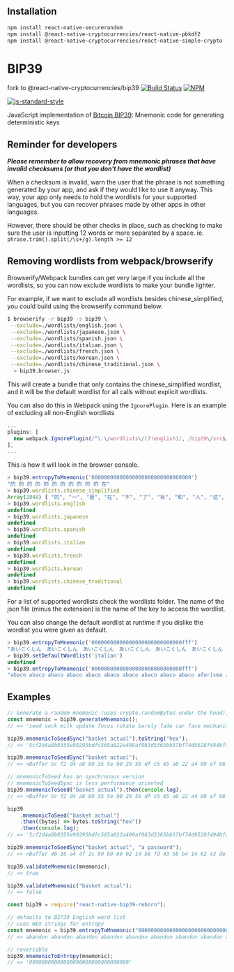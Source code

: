## Installation

```bash
npm install react-native-securerandom
npm install @react-native-cryptocurrencies/react-native-pbkdf2
npm install @react-native-cryptocurrencies/react-native-simple-crypto
```

# BIP39

fork to @react-native-cryptocurrencies/bip39
[![Build Status](https://travis-ci.org/bitcoinjs/bip39.png?branch=master)](https://travis-ci.org/bitcoinjs/bip39)
[![NPM](https://img.shields.io/npm/v/bip39.svg)](https://www.npmjs.org/package/bip39)

[![js-standard-style](https://cdn.rawgit.com/feross/standard/master/badge.svg)](https://github.com/feross/standard)

JavaScript implementation of [Bitcoin BIP39](https://github.com/bitcoin/bips/blob/master/bip-0039.mediawiki): Mnemonic code for generating deterministic keys

## Reminder for developers

**_Please remember to allow recovery from mnemonic phrases that have invalid checksums (or that you don't have the wordlist)_**

When a checksum is invalid, warn the user that the phrase is not something generated by your app, and ask if they would like to use it anyway. This way, your app only needs to hold the wordlists for your supported languages, but you can recover phrases made by other apps in other languages.

However, there should be other checks in place, such as checking to make sure the user is inputting 12 words or more separated by a space. ie. `phrase.trim().split(/\s+/g).length >= 12`

## Removing wordlists from webpack/browserify

Browserify/Webpack bundles can get very large if you include all the wordlists, so you can now exclude wordlists to make your bundle lighter.

For example, if we want to exclude all wordlists besides chinese_simplified, you could build using the browserify command below.

```bash
$ browserify -r bip39 -s bip39 \
 --exclude=./wordlists/english.json \
 --exclude=./wordlists/japanese.json \
 --exclude=./wordlists/spanish.json \
 --exclude=./wordlists/italian.json \
 --exclude=./wordlists/french.json \
 --exclude=./wordlists/korean.json \
 --exclude=./wordlists/chinese_traditional.json \
  > bip39.browser.js
```

This will create a bundle that only contains the chinese_simplified wordlist, and it will be the default wordlist for all calls without explicit wordlists.

You can also do this in Webpack using the `IgnorePlugin`. Here is an example of excluding all non-English wordlists

```javascript
...
plugins: [
  new webpack.IgnorePlugin(/^\.\/wordlists\/(?!english)/, /bip39\/src$/),
],
...
```

This is how it will look in the browser console.

```javascript
> bip39.entropyToMnemonic('00000000000000000000000000000000')
"的 的 的 的 的 的 的 的 的 的 的 在"
> bip39.wordlists.chinese_simplified
Array(2048) [ "的", "一", "是", "在", "不", "了", "有", "和", "人", "这", … ]
> bip39.wordlists.english
undefined
> bip39.wordlists.japanese
undefined
> bip39.wordlists.spanish
undefined
> bip39.wordlists.italian
undefined
> bip39.wordlists.french
undefined
> bip39.wordlists.korean
undefined
> bip39.wordlists.chinese_traditional
undefined
```

For a list of supported wordlists check the wordlists folder. The name of the json file (minus the extension) is the name of the key to access the wordlist.

You can also change the default wordlist at runtime if you dislike the wordlist you were given as default.

```javascript
> bip39.entropyToMnemonic('00000000000000000000000000000fff')
"あいこくしん　あいこくしん　あいこくしん　あいこくしん　あいこくしん　あいこくしん　あいこくしん　あいこくしん　あいこくしん　あいこくしん　あまい　ろんり"
> bip39.setDefaultWordlist('italian')
undefined
> bip39.entropyToMnemonic('00000000000000000000000000000fff')
"abaco abaco abaco abaco abaco abaco abaco abaco abaco abaco aforisma zibetto"
```

## Examples

```js
// Generate a random mnemonic (uses crypto.randomBytes under the hood), defaults to 128-bits of entropy
const mnemonic = bip39.generateMnemonic();
// => 'seed sock milk update focus rotate barely fade car face mechanic mercy'

bip39.mnemonicToSeedSync("basket actual").toString("hex");
// => '5cf2d4a8b0355e90295bdfc565a022a409af063d5365bb57bf74d9528f494bfa4400f53d8349b80fdae44082d7f9541e1dba2b003bcfec9d0d53781ca676651f'

bip39.mnemonicToSeedSync("basket actual");
// => <Buffer 5c f2 d4 a8 b0 35 5e 90 29 5b df c5 65 a0 22 a4 09 af 06 3d 53 65 bb 57 bf 74 d9 52 8f 49 4b fa 44 00 f5 3d 83 49 b8 0f da e4 40 82 d7 f9 54 1e 1d ba 2b ...>

// mnemonicToSeed has an synchronous version
// mnemonicToSeedSync is less performance oriented
bip39.mnemonicToSeed("basket actual").then(console.log);
// => <Buffer 5c f2 d4 a8 b0 35 5e 90 29 5b df c5 65 a0 22 a4 09 af 06 3d 53 65 bb 57 bf 74 d9 52 8f 49 4b fa 44 00 f5 3d 83 49 b8 0f da e4 40 82 d7 f9 54 1e 1d ba 2b ...>

bip39
    .mnemonicToSeed("basket actual")
    .then((bytes) => bytes.toString("hex"))
    .then(console.log);
// => '5cf2d4a8b0355e90295bdfc565a022a409af063d5365bb57bf74d9528f494bfa4400f53d8349b80fdae44082d7f9541e1dba2b003bcfec9d0d53781ca676651f'

bip39.mnemonicToSeedSync("basket actual", "a password");
// => <Buffer 46 16 a4 4f 2c 90 b9 69 02 14 b8 fd 43 5b b4 14 62 43 de 10 7b 30 87 59 0a 3b b8 d3 1b 2f 3a ef ab 1d 4b 52 6d 21 e5 0a 04 02 3d 7a d0 66 43 ea 68 3b ... >

bip39.validateMnemonic(mnemonic);
// => true

bip39.validateMnemonic("basket actual");
// => false
```

```js
const bip39 = require("react-native-bip39-reborn");

// defaults to BIP39 English word list
// uses HEX strings for entropy
const mnemonic = bip39.entropyToMnemonic("00000000000000000000000000000000");
// => abandon abandon abandon abandon abandon abandon abandon abandon abandon abandon abandon about

// reversible
bip39.mnemonicToEntropy(mnemonic);
// => '00000000000000000000000000000000'
```
